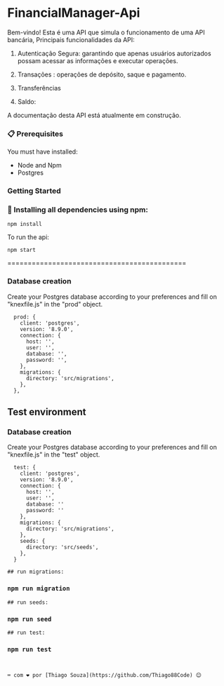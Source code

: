 # FinancialManager-Api

Bem-vindo! Esta é uma API que simula o funcionamento de uma API bancária, 
Principais funcionalidades da API:

1. Autenticação Segura: garantindo que apenas usuários autorizados possam acessar as informações e executar operações.

2. Transações : operações de depósito, saque e pagamento.

3. Transferências

4. Saldo:  

A documentação desta API está atualmente em construção.

### 📋 Prerequisites

You must have installed:
- Node and Npm
- Postgres

### Getting Started 

### 🔧 Installing all dependencies using npm:

```
npm install 
```

To run the api:
```
npm start
```
============================================


###  Database creation

Create your Postgres database according to your preferences and fill on "knexfile.js" in the "prod"
object.

```
  prod: {
    client: 'postgres',
    version: '8.9.0',
    connection: {
      host: '',
      user: '',
      database: '',
      password: '',
    },
    migrations: {
      directory: 'src/migrations',
    },
  },

```
## Test environment

### Database creation

Create your Postgres database according to your preferences and fill on "knexfile.js" in the "test"
object.

```
  test: {
    client: 'postgres',
    version: '8.9.0',
    connection: {
      host: '',
      user: '', 
      database: ''
      password: ''
    },
    migrations: {
      directory: 'src/migrations',
    },
    seeds: {
      directory: 'src/seeds',
    },
  }

## run migrations:
```
### `npm run migration`
```
## run seeds:
```
### `npm run seed`
```
## run test:
```
### `npm run test`
```


⌨️ com ❤️ por [Thiago Souza](https://github.com/Thiago88Code) 😊

